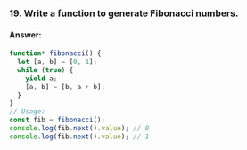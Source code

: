 

### **19. Write a function to generate Fibonacci numbers.**

#### **Answer:**

```javascript
function* fibonacci() {
  let [a, b] = [0, 1];
  while (true) {
    yield a;
    [a, b] = [b, a + b];
  }
}
// Usage:
const fib = fibonacci();
console.log(fib.next().value); // 0
console.log(fib.next().value); // 1
```




